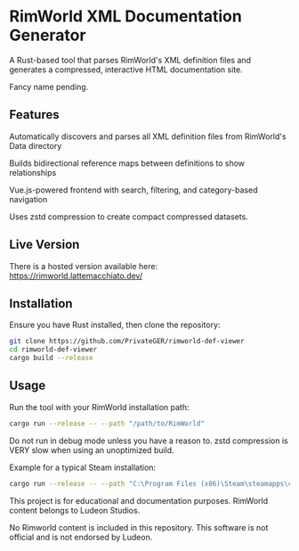 # RimWorld XML Documentation Generator

A Rust-based tool that parses RimWorld's XML definition files and generates a compressed, interactive HTML documentation site.

Fancy name pending.

## Features

Automatically discovers and parses all XML definition files from RimWorld's Data directory

Builds bidirectional reference maps between definitions to show relationships

Vue.js-powered frontend with search, filtering, and category-based navigation

Uses zstd compression to create compact compressed datasets.

## Live Version

There is a hosted version available here: https://rimworld.lattemacchiato.dev/

## Installation

Ensure you have Rust installed, then clone the repository:

```bash
git clone https://github.com/PrivateGER/rimworld-def-viewer
cd rimworld-def-viewer
cargo build --release
```

## Usage

Run the tool with your RimWorld installation path:

```bash
cargo run --release -- --path "/path/to/RimWorld"
```

Do not run in debug mode unless you have a reason to. zstd compression is VERY slow when using an unoptimized build.

Example for a typical Steam installation:
```bash
cargo run --release -- --path "C:\Program Files (x86)\Steam\steamapps\common\Rimworld"
```

This project is for educational and documentation purposes. RimWorld content belongs to Ludeon Studios. 

No Rimworld content is included in this repository. This software is not official and is not endorsed by Ludeon.
